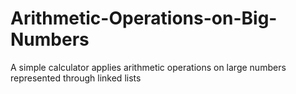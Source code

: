 # Arithmetic-Operations-on-Big-Numbers
A simple calculator applies arithmetic operations on large numbers represented through linked lists

